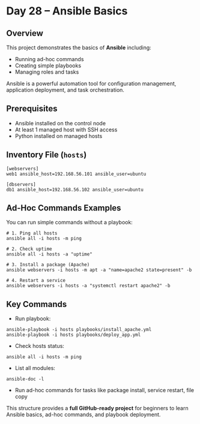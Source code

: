 # Day 28 – Ansible Basics

## Overview
This project demonstrates the basics of **Ansible** including:
- Running ad-hoc commands
- Creating simple playbooks
- Managing roles and tasks

Ansible is a powerful automation tool for configuration management, application deployment, and task orchestration.



## Prerequisites
- Ansible installed on the control node
- At least 1 managed host with SSH access
- Python installed on managed hosts



## Inventory File (`hosts`)
```
[webservers]
web1 ansible_host=192.168.56.101 ansible_user=ubuntu

[dbservers]
db1 ansible_host=192.168.56.102 ansible_user=ubuntu
```
## Ad-Hoc Commands Examples

You can run simple commands without a playbook:
```
# 1. Ping all hosts
ansible all -i hosts -m ping

# 2. Check uptime
ansible all -i hosts -a "uptime"

# 3. Install a package (Apache)
ansible webservers -i hosts -m apt -a "name=apache2 state=present" -b

# 4. Restart a service
ansible webservers -i hosts -a "systemctl restart apache2" -b
```
## Key Commands

- Run playbook:
```
ansible-playbook -i hosts playbooks/install_apache.yml
ansible-playbook -i hosts playbooks/deploy_app.yml
```

- Check hosts status:
```
ansible all -i hosts -m ping
```

- List all modules:
```
ansible-doc -l
```

- Run ad-hoc commands for tasks like package install, service restart, file copy

This structure provides a **full GitHub-ready project** for beginners to learn Ansible basics, ad-hoc commands, and playbook deployment.